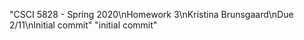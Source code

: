 "CSCI 5828 - Spring 2020\nHomework 3\nKristina Brunsgaard\nDue 2/11\nInitial commit" 
"initial commit" 
